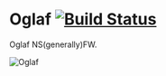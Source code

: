 # Oglaf [![Build Status](https://travis-ci.org/billthefarmer/oglaf.svg?branch=master)](https://travis-ci.org/billthefarmer/oglaf)

Oglaf NS(generally)FW.

![Oglaf](https://github.com/billthefarmer/billthefarmer.github.io/raw/master/images/oglaf/Oglaf.png)
